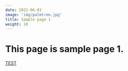 ```yaml
---
date: 2021-06-01
image: 'img/palmtree.jpg'
title: Sample page 1
weight: 10
---
```



# This page is sample page 1.


[TEST](/test/samplea.html)


